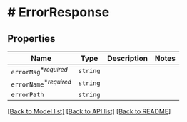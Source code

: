 # # ErrorResponse



## Properties

Name | Type | Description | Notes
------------ | ------------- | ------------- | -------------
| `errorMsg`<sup>*_required_</sup> | ```string``` |    |  |
| `errorName`<sup>*_required_</sup> | ```string``` |    |  |
| `errorPath` | ```string``` |    |  |

[[Back to Model list]](../../README.md#models) [[Back to API list]](../../README.md#endpoints) [[Back to README]](../../README.md)
